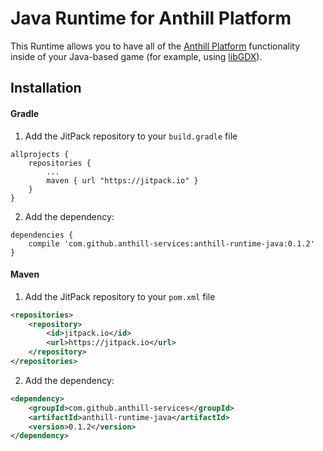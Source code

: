 # Java Runtime for Anthill Platform

This Runtime allows you to have all of the 
<a href="https://github.com/anthill-services/anthill">Anthill Platform</a> 
functionality inside of your Java-based game (for example, using <a href="https://github.com/libgdx/libgdx">libGDX</a>).

## Installation

#### Gradle

1. Add the JitPack repository to your `build.gradle` file

```
allprojects {
    repositories {
        ...
        maven { url "https://jitpack.io" }
    }
}
```

2. Add the dependency:

```
dependencies {
    compile 'com.github.anthill-services:anthill-runtime-java:0.1.2'
}
```

#### Maven

1. Add the JitPack repository to your `pom.xml` file

```xml
<repositories>
    <repository>
        <id>jitpack.io</id>
        <url>https://jitpack.io</url>
    </repository>
</repositories>
```

2. Add the dependency:

```xml
<dependency>
    <groupId>com.github.anthill-services</groupId>
    <artifactId>anthill-runtime-java</artifactId>
    <version>0.1.2</version>
</dependency>
```